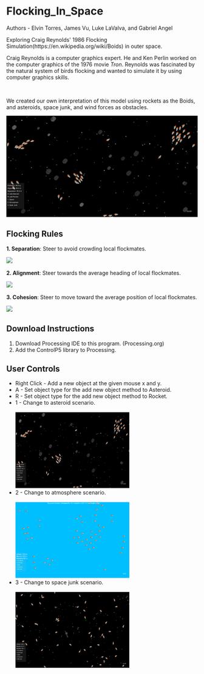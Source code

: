 # Flocking_In_Space
<p>Authors - Elvin Torres, James Vu, Luke LaValva, and Gabriel Angel</p>
<p>Exploring Craig Reynolds' 1986 Flocking Simulation(https://en.wikipedia.org/wiki/Boids) in outer space.</p>

<p>Craig Reynolds is a computer graphics expert. He and Ken Perlin worked on the computer graphics of the
1976 movie <i>Tron</i>. Reynolds was fascinated by the natural system of birds flocking and wanted to simulate
it by using computer graphics skills.</p>
<br/>
<p>We created our own interpretation of this model using rockets as the Boids, and asteroids, space junk, and 
 wind forces as obstacles.</p>
 <img src= "https://github.com/ElvinT57/Flocking_In_Space/blob/master/images/screenshot.png">
<h2>Flocking Rules</h2>
  <p><b>1. Separation</b>: Steer to avoid crowding local flockmates.</p>
  <img src="https://www.red3d.com/cwr/boids/images/separation.gif">
  <p><b>2. Alignment</b>: Steer towards the average heading of local flockmates.</p>
  <img src="https://www.red3d.com/cwr/boids/images/alignment.gif">
  <p><b>3. Cohesion</b>: Steer to move toward the average position of local flockmates.<p>
  <img src="https://www.red3d.com/cwr/boids/images/cohesion.gif">
 
 <h2>Download Instructions</h2>
 <p><ol>
 <li>Download Processing IDE to this program. (Processing.org)</li>
 <li>Add the ControlP5 library to Processing.</li>
</ol></p>

<h2>User Controls</h2>
<p><ul>
 <li>Right Click - Add a new object at the given mouse x and y.</li>
 <li>A - Set object type for the add new object method to Asteroid.</li>
 <li>R - Set object type for the add new object method to Rocket.</li>
 <li>1 - Change to asteroid scenario.</li>
 <br/>
 <img width="300px" height ="200px" src ="https://github.com/ElvinT57/Flocking_In_Space/blob/master/images/screenshot.png">
 <br/>
 <li>2 - Change to atmosphere scenario.</li>
 <br/>
 <img width="300px" height ="200px" src ="https://github.com/ElvinT57/Flocking_In_Space/blob/master/images/screenshot2.png">
 <br/>
 <li>3 - Change to space junk scenario.</li>
 <br/>
 <img width="300px" height ="200px" src ="https://github.com/ElvinT57/Flocking_In_Space/blob/master/images/screenshot3.png">
 <br/>
</ul></p>
